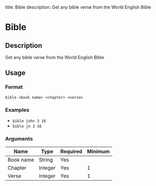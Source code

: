 title: Bible
description: Get any bible verse from the World English Bible

# Bible

## Description

Get any bible verse from the World English Bible

## Usage

### Format

`bible <book name> <chapter> <verse>`

### Examples

* `bible john 3 16`
* `bible jn 3 16`

### Arguments

| Name      | Type    | Required | Minimum |
|-----------|---------|----------|---------|
| Book name | String  | Yes      |         |
| Chapter   | Integer | Yes      | 1       |
| Verse     | Integer | Yes      | 1       |
